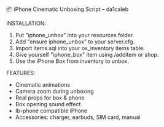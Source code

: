 📦 iPhone Cinematic Unboxing Script – da1caleb

INSTALLATION:
1. Put "iphone_unbox" into your resources folder.
2. Add "ensure iphone_unbox" to your server.cfg.
3. Import items.sql into your ox_inventory items table.
4. Give yourself "iphone_box" item using /additem or shop.
5. Use the iPhone Box from inventory to unbox.

FEATURES:
- Cinematic animations
- Camera zoom during unboxing
- Real props for box & phone
- Box opening sound effect
- lb-phone compatible iPhone
- Accessories: charger, earbuds, SIM card, manual